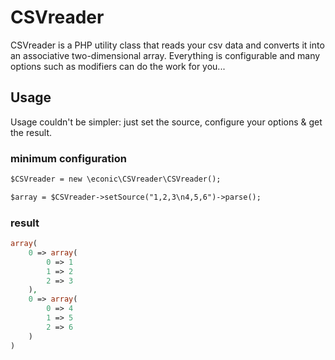 CSVreader
=========

CSVreader is a PHP utility class that reads your csv data and converts it into an associative two-dimensional array.
Everything is configurable and many options such as modifiers can do the work for you...

## Usage
Usage couldn't be simpler: just set the source, configure your options & get the result.

### minimum configuration

```html
$CSVreader = new \econic\CSVreader\CSVreader();

$array = $CSVreader->setSource("1,2,3\n4,5,6")->parse();
```

### result
```php
array(
	0 => array(
		0 => 1
		1 => 2
		2 => 3
	),
	0 => array(
		0 => 4
		1 => 5
		2 => 6
	)
)
```